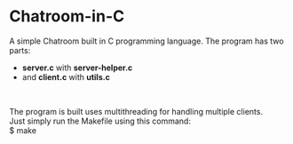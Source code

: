 # Chatroom-in-C

A simple Chatroom built in C programming language. 
The program has two parts:
 - <b>server.c</b> with <b>server-helper.c</b>
 - and <b>client.c</b> with <b>utils.c</b>
 <br/>

The program is built uses multithreading for handling multiple clients.
<br/> 
Just simply run the Makefile using this command:
<br>
$ make
<br/>
